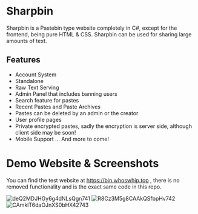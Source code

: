 # Sharpbin  
Sharpbin is a Pastebin type website completely in C#, except for the frontend, being pure HTML & CSS. 
Sharpbin can be used for sharing large amounts of text.
## Features
- Account System
- Standalone
- Raw Text Serving
- Admin Panel that includes banning users
- Search feature for pastes
- Recent Pastes and Paste Archives
- Pastes can be deleted by an admin or the creator
- User profile pages
- Private encrypted pastes, sadly the encryption is server side, although client side may be soon!
- Mobile Support
... And more to come!

# Demo Website & Screenshots
You can find the test website at https://bin.whoswhip.top , there is no removed functionality and is the exact same code in this repo.

![deQ2MDJHGy6g4dNLsQgn741](https://github.com/user-attachments/assets/07a28669-3f93-4f79-a3a4-652feab0bbd2)
![R8Cz3M5g8CAAkQSfbpHv742](https://github.com/user-attachments/assets/638d5bab-c967-4856-8ec4-47f4d907aec4)
![CAmklT6daOJnXS0bHX42743](https://github.com/user-attachments/assets/7fb09e6d-a7fc-4a43-babb-58de14301ff6)
